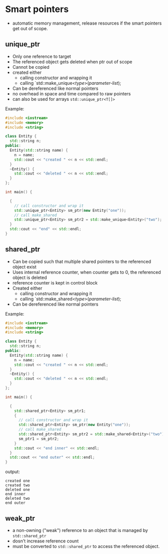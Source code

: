 # Smart pointers
- automatic memory management, release resources if the smart pointers get out of scope.

## unique_ptr
- Only one reference to target
- The referenced object gets deleted when ptr out of scope
- Cannot be copied
- created either
    - calling constructor and wrapping it
    - calling `std::make_unique<*type*>(*parameter-list*);
- Can be dereferenced like normal pointers
- no overhead in space and time compared to raw pointers
- can also be used for arrays `std::unique_ptr<T[]>`

Example:
```c++
#include <iostream>
#include <memory>
#include <string>

class Entity {
  std::string n;
public:
  Entity(std::string name) {
    n = name;
    std::cout << "created " << n << std::endl;
  }
  ~Entity() {
    std::cout << "deleted " << n << std::endl;
  }
};

int main() {

  {
    // call constructor and wrap it
    std::unique_ptr<Entity> sm_ptr(new Entity("one"));
    // call make_shared
    std::unique_ptr<Entity> sm_ptr2 = std::make_unique<Entity>("two");
  }
  std::cout << "end" << std::endl;
}
```

## shared_ptr
- Can be copied such that multiple shared pointers to the referenced object exist
- Uses internal reference counter, when counter gets to 0, the referenced object is deleted
- reference counter is kept in control block
- Created either
    - calling constructor and wrapping it
    - calling `std::make_shared<*type*>(*parameter-list*);
- Can be dereferenced like normal pointers

Example:

```c++
#include <iostream>
#include <memory>
#include <string>

class Entity {
  std::string n;
public:
  Entity(std::string name) {
    n = name;
    std::cout << "created " << n << std::endl;
  }
  ~Entity() {
    std::cout << "deleted " << n << std::endl;
  }
};

int main() {

  {
    std::shared_ptr<Entity> sm_ptr1;
    {
      // call constructor and wrap it
      std::shared_ptr<Entity> sm_ptr(new Entity("one"));
      // call make_shared
      std::shared_ptr<Entity> sm_ptr2 = std::make_shared<Entity>("two");
      sm_ptr1 = sm_ptr2;
    }
    std::cout << "end inner" << std::endl;
  }
  std::cout << "end outer" << std::endl;
}
```

output:
```
created one
created two
deleted one
end inner
deleted two
end outer
```

## weak_ptr
- a non-owning ("weak") reference to an object that is managed by `std::shared_ptr`
- dosn't increase reference count
- must be converted to `std::shared_ptr` to access the referenced object.